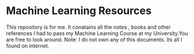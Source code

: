 # Machine Learning Resources
 This repository is for me. It conatains all the notes , books and other references I had to pass my Machine Learning Course at my University.You are free to look around.  Note: I do not own any of this documents. Its all I found on internet.
